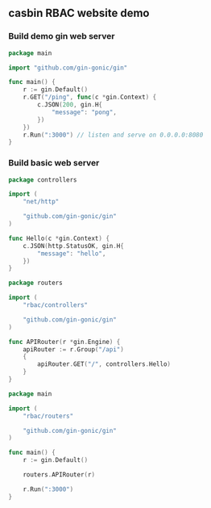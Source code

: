 ## casbin RBAC website demo

### Build demo gin web server

```go
package main

import "github.com/gin-gonic/gin"

func main() {
	r := gin.Default()
	r.GET("/ping", func(c *gin.Context) {
		c.JSON(200, gin.H{
			"message": "pong",
		})
	})
	r.Run(":3000") // listen and serve on 0.0.0.0:8080
}
```

### Build basic web server

```go
package controllers

import (
	"net/http"

	"github.com/gin-gonic/gin"
)

func Hello(c *gin.Context) {
	c.JSON(http.StatusOK, gin.H{
		"message": "hello",
	})
}
```

```go
package routers

import (
	"rbac/controllers"

	"github.com/gin-gonic/gin"
)

func APIRouter(r *gin.Engine) {
	apiRouter := r.Group("/api")
	{
		apiRouter.GET("/", controllers.Hello)
	}
}
```

```go
package main

import (
	"rbac/routers"

	"github.com/gin-gonic/gin"
)

func main() {
	r := gin.Default()

	routers.APIRouter(r)

	r.Run(":3000")
}
```

